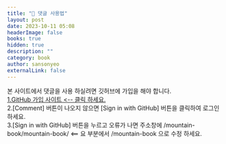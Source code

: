 ```yaml
---
title: "🦮 댓글 사용법"
layout: post
date: 2023-10-11 05:08
headerImage: false
books: true
hidden: true
description: ""
category: book
author: sansonyeo
externalLink: false
---
```


본 사이트에서 댓글을 사용 하실려면 깃허브에 가입을 해야 합니다.
<br>[1.GitHub 가입 사이트 <-- 클릭 하세요.](https://github.com/signup?source=login)
<br>2.[Comment] 버튼이 나오지 않으면 [Sign in with GitHub] 버튼을 클릭하여 로그인 하세요.
<br>3.[Sign in with GitHub] 버튼을 누르고 오류가 나면 주소창에 /mountain-book/mountain-book/ <== 요 부분에서 /mountain-book 으로 수정 하세요.
